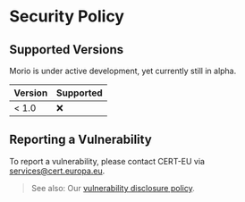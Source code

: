 # Security Policy

## Supported Versions

Morio is under active development, yet currently still in alpha.

| Version | Supported          |
| ------- | ------------------ |
| < 1.0   | :x:                |

## Reporting a Vulnerability

To report a vulnerability, please contact CERT-EU via
[services@cert.europa.eu](mailto:service@cert.europa.eu).

> See also: Our [vulnerability disclosure policy](https://www.cert.europa.eu/coordinated-vulnerability-disclosure-policy).

